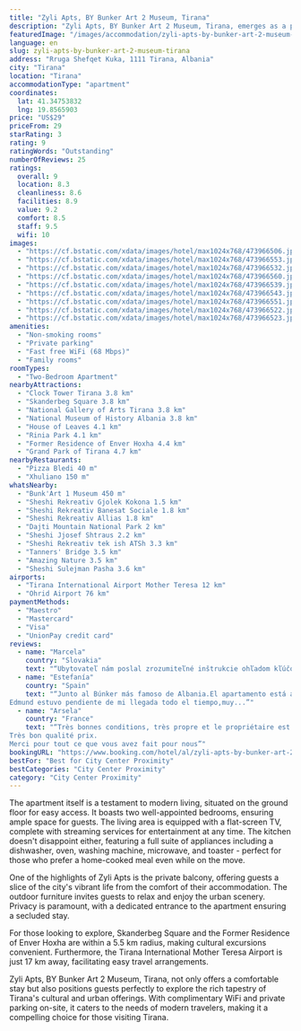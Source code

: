 ```yaml
---
title: "Zyli Apts, BY Bunker Art 2 Museum, Tirana"
description: "Zyli Apts, BY Bunker Art 2 Museum, Tirana, emerges as a prime choice for travelers seeking a blend of comfort and convenience in the heart of Tirana."
featuredImage: "/images/accommodation/zyli-apts-by-bunker-art-2-museum-tirana-473966506.jpg"
language: en
slug: zyli-apts-by-bunker-art-2-museum-tirana
address: "Rruga Shefqet Kuka, 1111 Tirana, Albania"
city: "Tirana"
location: "Tirana"
accommodationType: "apartment"
coordinates:
  lat: 41.34753832
  lng: 19.8565903
price: "US$29"
priceFrom: 29
starRating: 3
rating: 9
ratingWords: "Outstanding"
numberOfReviews: 25
ratings:
  overall: 9
  location: 8.3
  cleanliness: 8.6
  facilities: 8.9
  value: 9.2
  comfort: 8.5
  staff: 9.5
  wifi: 10
images:
  - "https://cf.bstatic.com/xdata/images/hotel/max1024x768/473966506.jpg?k=cebf27d8a81f667f23c82e20dd6d565c1aec823482024fd9934ce76486fe816a&o=&hp=1"
  - "https://cf.bstatic.com/xdata/images/hotel/max1024x768/473966553.jpg?k=e88ab49b82c076e84b46ea62b0b7b037ecfa5cf164def5453c4dbc7fc4aa81e3&o=&hp=1"
  - "https://cf.bstatic.com/xdata/images/hotel/max1024x768/473966532.jpg?k=1965baa98f922d2cd3a84f1deb450dc77b3a1499f826b2bffc1383676b87ccde&o=&hp=1"
  - "https://cf.bstatic.com/xdata/images/hotel/max1024x768/473966560.jpg?k=2aef322e80b6d2d19d39d80f512263913c896b8898dafa1c982690b3329497fd&o=&hp=1"
  - "https://cf.bstatic.com/xdata/images/hotel/max1024x768/473966539.jpg?k=f8ce5c2fff349e99263209ead831591fb14c4071280002a6dd182dc16f11013f&o=&hp=1"
  - "https://cf.bstatic.com/xdata/images/hotel/max1024x768/473966543.jpg?k=4de0980425269662f0ca18202ae067ab7fb102b2008a7bb2acd00d89274634f4&o=&hp=1"
  - "https://cf.bstatic.com/xdata/images/hotel/max1024x768/473966551.jpg?k=152dd6a1d56e0f4ba8a9dc3b9cfc94b661f7bc8aa94e9dff3d6ec56ed4d95474&o=&hp=1"
  - "https://cf.bstatic.com/xdata/images/hotel/max1024x768/473966522.jpg?k=5f81921fa6d1852dd3b0f0cc916014d6a9a9227d795cbfe244932386c1e74e4b&o=&hp=1"
  - "https://cf.bstatic.com/xdata/images/hotel/max1024x768/473966523.jpg?k=168ff968bb3862bff635b5b440f7ec0c9eaf42d5e0d7cf8561197dfd95ee9af0&o=&hp=1"
amenities:
  - "Non-smoking rooms"
  - "Private parking"
  - "Fast free WiFi (68 Mbps)"
  - "Family rooms"
roomTypes:
  - "Two-Bedroom Apartment"
nearbyAttractions:
  - "Clock Tower Tirana 3.8 km"
  - "Skanderbeg Square 3.8 km"
  - "National Gallery of Arts Tirana 3.8 km"
  - "National Museum of History Albania 3.8 km"
  - "House of Leaves 4.1 km"
  - "Rinia Park 4.1 km"
  - "Former Residence of Enver Hoxha 4.4 km"
  - "Grand Park of Tirana 4.7 km"
nearbyRestaurants:
  - "Pizza Bledi 40 m"
  - "Xhuliano 150 m"
whatsNearby:
  - "Bunk'Art 1 Museum 450 m"
  - "Sheshi Rekreativ Gjolek Kokona 1.5 km"
  - "Sheshi Rekreativ Banesat Sociale 1.8 km"
  - "Sheshi Rekreativ Allias 1.8 km"
  - "Dajti Mountain National Park 2 km"
  - "Sheshi Jjosef Shtraus 2.2 km"
  - "Sheshi Rekreativ tek ish ATSh 3.3 km"
  - "Tanners' Bridge 3.5 km"
  - "Amazing Nature 3.5 km"
  - "Sheshi Sulejman Pasha 3.6 km"
airports:
  - "Tirana International Airport Mother Teresa 12 km"
  - "Ohrid Airport 76 km"
paymentMethods:
  - "Maestro"
  - "Mastercard"
  - "Visa"
  - "UnionPay credit card"
reviews:
  - name: "Marcela"
    country: "Slovakia"
    text: "“Ubytovateľ nám poslal zrozumiteľné inštrukcie ohľadom kľúčov, parkovania a platenia. Byt bol čistý, priestranný a tichý. Bolo v ňom všetko potrebné na prípravu jedla. V blízkosti sú potraviny, reštaurácie. Byt splnil naše očakávania.”"
  - name: "Estefanía"
    country: "Spain"
    text: "“Junto al Búnker más famoso de Albania.El apartamento está alejado del centro pero yo lo prefería así porque quería conocer Tirana,y no sólo el centro de la capital,adentrarme en otras zonas.
Edmund estuvo pendiente de mi llegada todo el tiempo,muy...”"
  - name: "Arsela"
    country: "France"
    text: "“Très bonnes conditions, très propre et le propriétaire est très accueillant.
Très bon qualité prix.
Merci pour tout ce que vous avez fait pour nous”"
bookingURL: "https://www.booking.com/hotel/al/zyli-apts-by-bunker-art-2-museum-tirana-tirana.en-gb.html?aid=8035640"
bestFor: "Best for City Center Proximity"
bestCategories: "City Center Proximity"
category: "City Center Proximity"
---
```


The apartment itself is a testament to modern living, situated on the ground floor for easy access. It boasts two well-appointed bedrooms, ensuring ample space for guests. The living area is equipped with a flat-screen TV, complete with streaming services for entertainment at any time. The kitchen doesn't disappoint either, featuring a full suite of appliances including a dishwasher, oven, washing machine, microwave, and toaster - perfect for those who prefer a home-cooked meal even while on the move.

One of the highlights of Zyli Apts is the private balcony, offering guests a slice of the city's vibrant life from the comfort of their accommodation. The outdoor furniture invites guests to relax and enjoy the urban scenery. Privacy is paramount, with a dedicated entrance to the apartment ensuring a secluded stay.

For those looking to explore, Skanderbeg Square and the Former Residence of Enver Hoxha are within a 5.5 km radius, making cultural excursions convenient. Furthermore, the Tirana International Mother Teresa Airport is just 17 km away, facilitating easy travel arrangements.

Zyli Apts, BY Bunker Art 2 Museum, Tirana, not only offers a comfortable stay but also positions guests perfectly to explore the rich tapestry of Tirana's cultural and urban offerings. With complimentary WiFi and private parking on-site, it caters to the needs of modern travelers, making it a compelling choice for those visiting Tirana.